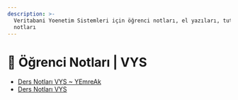 ```yaml
---
description: >-
  Veritabani Yoenetim Sistemleri için öğrenci notları, el yazıları, tutulmuş notlar
  notları
---
```


# 📕 Öğrenci Notları \| VYS

<!--YPackage.YGitbookIntegration-tarafından-otomatik-oluşturulmuştur-->

- [Ders Notları VYS ~ YEmreAk](Ders%20Notlar%C4%B1%20VYS%20~%20YEmreAk.pdf)
- [Ders Notları VYS](Ders%20Notlar%C4%B1%20VYS.pdf)

<!--YPackage.YGitbookIntegration-tarafından-otomatik-oluşturulmuştur-->
